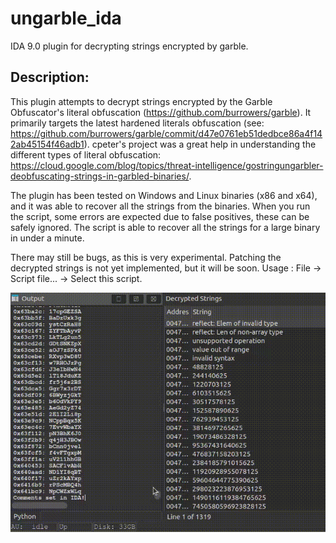 # ungarble_ida
IDA 9.0 plugin for decrypting strings encrypted by garble.

## Description:
This plugin attempts to decrypt strings encrypted by the Garble Obfuscator's literal obfuscation (https://github.com/burrowers/garble). It primarily targets the latest hardened literals obfuscation (see: https://github.com/burrowers/garble/commit/d47e0761eb51dedbce86a4f142ab45154f46adb1).
cpeter's project was a great help in understanding the different types of literal obfuscation:
https://cloud.google.com/blog/topics/threat-intelligence/gostringungarbler-deobfuscating-strings-in-garbled-binaries/.

The plugin has been tested on Windows and Linux binaries (x86 and x64), and it was able to recover all the strings from the binaries.
When you run the script, some errors are expected due to false positives, these can be safely ignored. The script is able to recover all the strings for a large binary in under a minute.

There may still be bugs, as this is very experimental.
Patching the decrypted strings is not yet implemented, but it will be soon.
Usage : File -> Script file... -> Select this script.

![demo_gif](garble-string-dec.gif)

